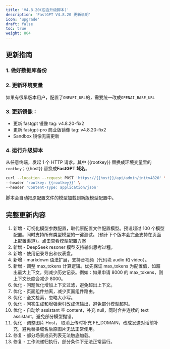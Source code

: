 ```yaml
---
title: 'V4.8.20(包含升级脚本)'
description: 'FastGPT V4.8.20 更新说明'
icon: 'upgrade'
draft: false
toc: true
weight: 804
---
```


## 更新指南

### 1. 做好数据库备份

### 2. 更新环境变量

如果有很早版本用户，配置了`ONEAPI_URL`的，需要统一改成`OPENAI_BASE_URL`

### 3. 更新镜像：

- 更新 fastgpt 镜像 tag: v4.8.20-fix2
- 更新 fastgpt-pro 商业版镜像 tag: v4.8.20-fix2
- Sandbox 镜像无需更新

### 4. 运行升级脚本

从任意终端，发起 1 个 HTTP 请求。其中 {{rootkey}} 替换成环境变量里的 `rootkey`；{{host}} 替换成**FastGPT 域名**。

```bash
curl --location --request POST 'https://{{host}}/api/admin/initv4820' \
--header 'rootkey: {{rootkey}}' \
--header 'Content-Type: application/json'
```

脚本会自动把原配置文件的模型加载到新版模型配置中。

## 完整更新内容

1. 新增 - 可视化模型参数配置，取代原配置文件配置模型。预设超过 100 个模型配置。同时支持所有类型模型的一键测试。（预计下个版本会完全支持在页面上配置渠道）。[点击查看模型配置方案](/docs/development/modelconfig/intro/)
2. 新增 - DeepSeek resoner 模型支持输出思考过程。
3. 新增 - 使用记录导出和仪表盘。
4. 新增 - markdown 语法扩展，支持音视频（代码块 audio 和 video）。
5. 新增 - 调整 max_tokens 计算逻辑。优先保证 max_tokens 为配置值，如超出最大上下文，则减少历史记录。例如：如果申请 8000 的 max_tokens，则上下文长度会减少 8000。
6. 优化 - 问题优化增加上下文过滤，避免超出上下文。
7. 优化 - 页面组件抽离，减少页面组件路由。
8. 优化 - 全文检索，忽略大小写。
9. 优化 - 问答生成和增强索引改成流输出，避免部分模型超时。
10. 优化 - 自动给 assistant 空 content，补充 null，同时合并连续的 text assistant，避免部分模型抛错。
11. 优化 - 调整图片 Host， 取消上传时补充 FE_DOMAIN，改成发送对话前补充，避免替换域名后原图片无法正常使用。
12. 修复 - 部分场景成员列表无法触底加载。
13. 修复 - 工作流递归执行，部分条件下无法正常运行。
